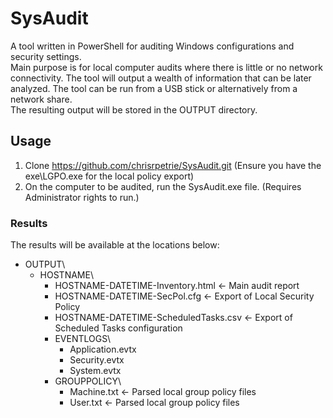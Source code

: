 # SysAudit
A tool written in PowerShell for auditing Windows configurations and security settings.  
Main purpose is for local computer audits where there is little or no network connectivity. 
The tool will output a wealth of information that can be later analyzed.
The tool can be run from a USB stick or alternatively from a network share.  
The resulting output will be stored in the OUTPUT directory.  

## Usage
1. Clone https://github.com/chrisrpetrie/SysAudit.git (Ensure you have the exe\LGPO.exe for the local policy export)
2. On the computer to be audited, run the SysAudit.exe file. (Requires Administrator rights to run.)

### Results
The results will be available at the locations below:

- OUTPUT\
  - HOSTNAME\
    - HOSTNAME-DATETIME-Inventory.html <- Main audit report
    - HOSTNAME-DATETIME-SecPol.cfg <- Export of Local Security Policy
    - HOSTNAME-DATETIME-ScheduledTasks.csv <- Export of Scheduled Tasks configuration  
    - EVENTLOGS\
      - Application.evtx  
      - Security.evtx  
      - System.evtx  
    - GROUPPOLICY\
      - Machine.txt <- Parsed local group policy files  
      - User.txt <- Parsed local group policy files  
  
